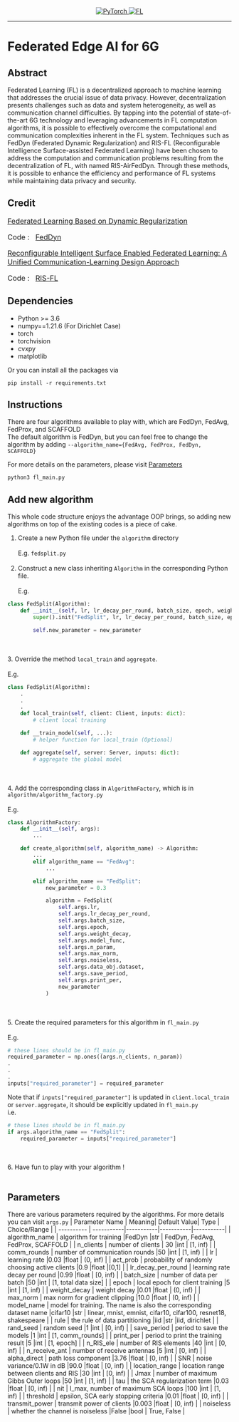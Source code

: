 <div align="center">
  <a href="https://pytorch.org/">
    <img src="https://img.shields.io/badge/PyTorch-F63939?style=for-the-badge&logo=pytorch&logoColor=white" alt="PyTorch">
  </a>
  <a href="https://en.wikipedia.org/wiki/Federated_learning">
    <img src="https://img.shields.io/badge/Federated%20Learning-3333FF?style=for-the-badge&logoColor=white" alt="FL">
  </a>
</div>

<hr/>

# Federated Edge AI for 6G

## Abstract
Federated Learning (FL) is a decentralized approach to machine learning that addresses the crucial issue of data privacy. However, decentralization presents challenges such as data and system heterogeneity, as well as communication channel difficulties. By tapping into the potential of state-of-the-art 6G technology and leveraging advancements in FL computation algorithms, it is possible to effectively overcome the computational and communication complexities inherent in the FL system. Techniques such as FedDyn (Federated Dynamic Regularization) and RIS-FL (Reconfigurable Intelligence Surface-assisted Federated Learning) have been chosen to address the computation and communication problems resulting from the decentralization of FL, with named RIS-AirFedDyn. Through these methods, it is possible to enhance the efficiency and performance of FL systems while maintaining data privacy and security.

## Credit
<div style="font-size:1rem">
<a href="https://arxiv.org/abs/2111.04263">
  Federated Learning Based on Dynamic Regularization
</a>
<p>
  Code :  &nbsp 
  <a href="https://github.com/AntixK/FedDyn">
     FedDyn
  </a>
</p>
<a href="https://arxiv.org/abs/2011.10282">
  Reconfigurable Intelligent Surface Enabled Federated Learning: A Unified Communication-Learning Design Approach
</a>
<p>
  Code :  &nbsp 
  <a href="https://github.com/liuhang1994/RIS-FL">
     RIS-FL
  </a>
</p>
</div>

## Dependencies
* Python >= 3.6
* numpy==1.21.6 (For Dirichlet Case)
* torch
* torchvision
* cvxpy
* matplotlib
  
Or you can install all the packages via
```
pip install -r requirements.txt
```

## Instructions
There are four algorithms available to play with, which are FedDyn, FedAvg, FedProx, and SCAFFOLD  
The default algorithm is FedDyn, but you can feel free to change the algorithm by adding ```--algorithm_name={FedAvg, FedProx, FedDyn, SCAFFOLD}```  
  
For more details on the parameters, please visit [Parameters](#parameters)
```
python3 fl_main.py
```

## Add new algorithm
This whole code structure enjoys the advantage OOP brings, so adding new algorithms on top of the existing codes is a piece of cake.
1. Create a new Python file under the ```algorithm``` directory
<br></br>
E.g. ```fedsplit.py```
<br></br>
2. Construct a new class inheriting ```Algorithm``` in the corresponding Python file.
<br></br>
E.g.
```python
class FedSplit(Algorithm):
    def __init__(self, lr, lr_decay_per_round, batch_size, epoch, weight_decay, model_func, n_param, max_norm, noiseless, dataset_name, save_period, print_per, new_parameter):
        super().init("FedSplit", lr, lr_decay_per_round, batch_size, epoch, weight_decay, model_func, n_param, max_norm, noiseless, dataset_name, save_period, print_per)

        self.new_parameter = new_parameter
```
<br></br>
3. Override the method ```local_train``` and ```aggregate```.
<br></br>
E.g.
```python
class FedSplit(Algorithm):
    .
    .
    .
    def local_train(self, client: Client, inputs: dict):
        # client local training

    def __train_model(self, ...):
        # helper function for local_train (Optional)

    def aggregate(self, server: Server, inputs: dict):
        # aggregate the global model
```
<br></br>
4. Add the corresponding class in ```AlgorithmFactory```, which is in ```algorithm/algorithm_factory.py```
<br></br>
E.g.
```python
class AlgorithmFactory:
    def __init__(self, args):
        ...

    def create_algorithm(self, algorithm_name) -> Algorithm:
        ...
        elif algorithm_name == "FedAvg":
            ...

        elif algorithm_name == "FedSplit":
            new_parameter = 0.3

            algorithm = FedSplit(
                self.args.lr,
                self.args.lr_decay_per_round,
                self.args.batch_size,
                self.args.epoch,
                self.args.weight_decay,
                self.args.model_func,
                self.args.n_param,
                self.args.max_norm,
                self.args.noiseless,
                self.args.data_obj.dataset,
                self.args.save_period,
                self.args.print_per,
                new_parameter
            )
```
<br></br>
5. Create the required parameters for this algorithm in ```fl_main.py```
<br></br>
E.g.
```python
# these lines should be in fl_main.py
required_parameter = np.ones((args.n_clients, n_param))
.
.
.
inputs["required_parameter"] = required_parameter
```
Note that if ```inputs["required_parameter"]``` is updated in ```client.local_train``` or ```server.aggregate```, it should be explicitly updated in ```fl_main.py```  
i.e.  
```python
# these lines should be in fl_main.py
if args.algorithm_name == "FedSplit":
    required_parameter = inputs["required_parameter"]
```
<br></br>
6. Have fun to play with your algorithm !
<br></br>

## Parameters
There are various parameters required by the algorithms. 
For more details you can visit ```args.py```
| Parameter Name  | Meaning| Default Value| Type | Choice/Range |
| ---------- | -----------|-----------|-----------|-----------|
| algorithm_name   | algorithm for training   |FedDyn   |str   | FedDyn, FedAvg, FedProx, SCAFFOLD |
|  n_clients  | number of clients   | 30  |int   | [1, inf) | 
| comm_rounds   | number of communication rounds   |50   |int   | [1, inf) | 
| lr   | learning rate   |0.03   |float   | (0, inf) | 
| act_prob   | probability of randomly choosing active clients   |0.9   |float   |[0,1] | 
| lr_decay_per_round   | learning rate decay per round   |0.99   |float   | [0, inf) | 
| batch_size   | number of data per batch   |50   |int   | [1, total data size] | 
| epoch   | local epoch for client training   |5   |int   | [1, inf) | 
| weight_decay   | weight decay  |0.01   |float   | (0, inf) | 
| max_norm   | max norm for gradient clipping   |10.0   |float  | (0, inf) | 
| model_name   | model for training. The name is also the corresponding dataset name   |cifar10   |str   | linear, mnist, emnist, cifar10, cifar100, resnet18, shakespeare |
| rule   | the rule of data partitioning   |iid   |str   |iid, dirichlet |
|  rand_seed  | random seed   |1   |int   | [0, inf) | 
| save_period   | period to save the models   |1   |int   | [1, comm_rounds] |
| print_per   | period to print the training result   |5   |int   | [1, epoch] | 
| n_RIS_ele   | number of RIS elements   |40   |int   | [0, inf) |
| n_receive_ant   | number of receive antennas   |5   |int   | [0, inf) | 
| alpha_direct   | path loss component   |3.76   |float   | [0, inf) | 
| SNR   | noise variance/0.1W in dB   |90.0   |float   | [0, inf) | 
| location_range   | location range between clients and RIS   |30   |int   | [0, inf) | 
| Jmax   | number of maximum Gibbs Outer loops   |50   |int   | [1, inf) |
| tau   | the SCA regularization term   |0.03   |float   | [0, inf) | 
| nit   | I_max, number of maximum SCA loops   |100   |int   | [1, inf) | 
| threshold   | epsilon, SCA early stopping criteria   |0.01   |float   | [0, inf) | 
| transmit_power   | transmit power of clients   |0.003   |float   | [0, inf) | 
| noiseless   | whether the channel is noiseless   |False   |bool   | True, False | 
